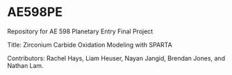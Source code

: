 # AE598PE
Repository for AE 598 Planetary Entry Final Project

Title: Zirconium Carbide Oxidation Modeling with SPARTA

Contributors: Rachel Hays, Liam Heuser, Nayan Jangid, Brendan Jones, and Nathan Lam.
